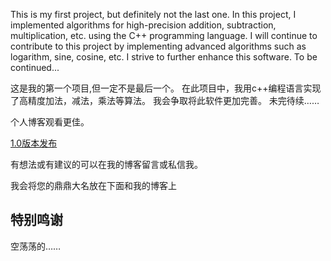 
This is my first project, but definitely not the last one.
In this project, I implemented algorithms for high-precision addition, subtraction, multiplication, etc. using the C++ programming language.
I will continue to contribute to this project by implementing advanced algorithms such as logarithm, sine, cosine, etc.
I strive to further enhance this software.
To be continued...

这是我的第一个项目,但一定不是最后一个。
在此项目中，我用c++编程语言实现了高精度加法，减法，乘法等算法。
我会争取将此软件更加完善。
未完待续……


个人博客观看更佳。

[1.0版本发布](https://www.cnblogs.com/BadBadBad/p/Super-max-calculator.html)


有想法或有建议的可以在我的博客留言或私信我。

我会将您的鼎鼎大名放在下面和我的博客上

## 特别鸣谢

空荡荡的……
